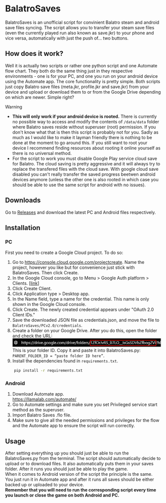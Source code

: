 # BalatroSaves

BalatroSaves is an unofficial script for convinient Balatro steam and android save files syncing. The script allows you to transfer your steam save files (even the currently played run also known as save.jkr) to your phone and vice versa, automatically with just the push of... two buttons.

## How does it work?

Well it is actually two scripts or rather one python script and one Automate flow chart. They both do the same thing just in they respective environments - one is for your PC, and one you run on your android device using the Automate app.
The core functionality is pretty simple. Both scripts just copy Balatro save files (meta.jkr, profile.jkr and save.jkr) from your device and upload or download them to or from the Google Drive depending on which are newer. Simple right?

> [!WARNING]
> * **This will only work if your android device is rooted.** There is currently no possible way to access and modify the contents of `/data/data` folder where Balatro saves reside without superuser (root) permission. If you don't know what that is then this script is probably not for you. Sadly as much as I would like to make it layman friendly there is nothing to be done at the moment to go around this. If you still want to root your device I recommend finding resources about rooting it online yourself as there is no universal method.
> * For the script to work you must disable Google Play service cloud save for Balatro. The cloud saving is pretty aggressive and it will always try to replace the transfered files with the cloud save. With google cloud save disabled you can't really transfer the saved progress beetwen android devices anymore (unless the other one is also rooted in which case you should be able to use the same script for android with no issues).

## Downloads

Go to [Releases](https://github.com/SoulsNG/BalatroSaves/releases) and download the latest PC and Android files respectively.

## Installation

### PC

First you need to create a Google Cloud project. To do so:
1. Go to https://console.cloud.google.com/projectcreate. Name the project, however you like but for convenience just stick with BalatroSaves. Then click Create.
2. In the Google Cloud console, go to Menu > Google Auth platform > Clients. [[link](https://console.cloud.google.com/auth/clients)]
3. Click Create Client.
4. Click Application type > Desktop app.
5. In the Name field, type a name for the credential. This name is only shown in the Google Cloud console.
6. Click Create. The newly created credential appears under "OAuth 2.0 Client IDs."
7. Save the downloaded JSON file as credentials.json, and move the file to `BalatroSaves/PCv2.0/credentials`.
8. Create a folder on your Google Drive. After you do this, open the folder and check the URL: <br />
![](assets/installation.png) <br />
This is your folder ID. Copy it and paste it into BalatroSaves.py: `PARENT_FOLDER_ID = “paste folder ID here”`.
9. Install the dependencies found in `requirements.txt`.
    
```bash
    pip install -r requirements.txt
 ```

### Android

1. Download Automate app. <br /> https://llamalab.com/automate/
2. Go to Automate settings and make sure you set Privileged service start method as the superuser.
3. Import Balatro Saves .flo file.
4. Make sure to give all the needed permissions and privileges for the flow and the Automate app to ensure the script will run correctly.  

## Usage

After setting everything up you should just be able to run the BalatroSaves.py from the terminal. The script should automatically decide to upload or to download files. It also automatically puts them in your saves folder. After it runs you should just be able to play the game. <br />
When it comes to Android version of the script the principle is the same. You just run it in Automate app and after it runs all saves should be either backed up or uploaded to your device. <br />
**Remember that you will need to run the corresponding script every time you launch or close the game on both Android and PC.**

